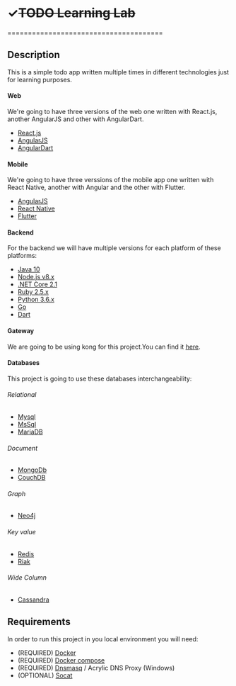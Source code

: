 # ✓~~TODO Learning Lab~~
======================================

## Description
This is a simple todo app written multiple times in different technologies just for learning purposes.

#### Web

We're going to have three versions of the web one written with React.js, another AngularJS and other with AngularDart.

- [React.js](https://reactjs.org/)
- [AngularJS](https://angular.io/)
- [AngularDart](https://webdev.dartlang.org/angular)

#### Mobile

We're going to have three verssions of the mobile app one written with React Native, another with Angular and the other with Flutter.

- [AngularJS](https://angular.io/)
- [React Native](https://github.com/facebook/react-native)
- [Flutter](https://flutter.io/)

#### Backend

For the backend we will have multiple versions for each platform of these platforms:

- [Java 10](http://www.oracle.com/technetwork/java/javase/downloads/jdk10-downloads-4416644.html)
- [Node.js v8.x](https://nodejs.org)
- [.NET Core 2.1](https://github.com/dotnet/core)
- [Ruby 2.5.x](https://github.com/ruby/ruby)
- [Python 3.6.x](https://www.python.org/downloads/)
- [Go](https://golang.org/)
- [Dart](https://www.dartlang.org/)

#### Gateway

We are going to be using kong for this project.You can find it [here](https://getkong.org/).

#### Databases

This project is going to use these databases interchangeability:

###### Relational
- [Mysql](https://dev.mysql.com/downloads/)
- [MsSql](https://www.microsoft.com/en-us/sql-server/sql-server-downloads-free-trial)
- [MariaDB](https://downloads.mariadb.org/)

###### Document
- [MongoDb](https://docs.mongodb.com/manual/installation/)
- [CouchDB](http://couchdb.apache.org/)

###### Graph
- [Neo4j](https://neo4j.com/product/)

###### Key value
- [Redis](https://redis.io/)
- [Riak](http://basho.com/products/riak-kv/)

###### Wide Column
- [Cassandra](http://cassandra.apache.org/)

## Requirements

In order to run this project in you local environment you will need:

- (REQUIRED) [Docker](https://docs.docker.com/)
- (REQUIRED) [Docker compose](https://github.com/docker/compose)
- (REQUIRED) [Dnsmasq](https://wiki.debian.org/HowTo/dnsmasq) / Acrylic DNS Proxy (Windows)
- (OPTIONAL) [Socat](http://www.dest-unreach.org/socat/doc/socat.html)
